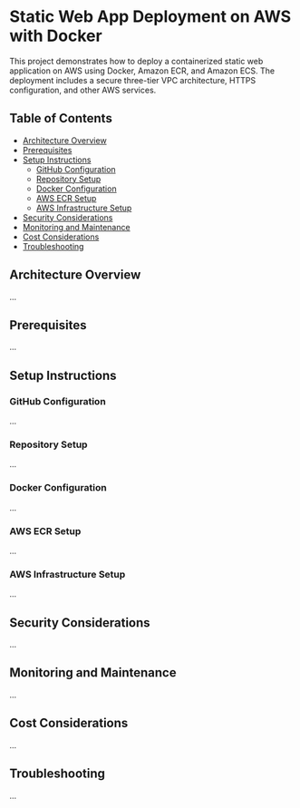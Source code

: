 # Static Web App Deployment on AWS with Docker

This project demonstrates how to deploy a containerized static web application on AWS using Docker, Amazon ECR, and Amazon ECS. The deployment includes a secure three-tier VPC architecture, HTTPS configuration, and other AWS services.

## Table of Contents
- [Architecture Overview](#architecture-overview)
- [Prerequisites](#prerequisites)
- [Setup Instructions](#setup-instructions)
  - [GitHub Configuration](#github-configuration)
  - [Repository Setup](#repository-setup)
  - [Docker Configuration](#docker-configuration)
  - [AWS ECR Setup](#aws-ecr-setup)
  - [AWS Infrastructure Setup](#aws-infrastructure-setup)
- [Security Considerations](#security-considerations)
- [Monitoring and Maintenance](#monitoring-and-maintenance)
- [Cost Considerations](#cost-considerations)
- [Troubleshooting](#troubleshooting)

## Architecture Overview
...

## Prerequisites
...

## Setup Instructions

### GitHub Configuration
...

### Repository Setup
...

### Docker Configuration
...

### AWS ECR Setup
...

### AWS Infrastructure Setup
...

## Security Considerations
...

## Monitoring and Maintenance
...

## Cost Considerations
...

## Troubleshooting
...
